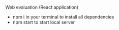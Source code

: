 Web evaluation (React application)
- npm i in your terminal to install all dependencies
- npm start to start local server
